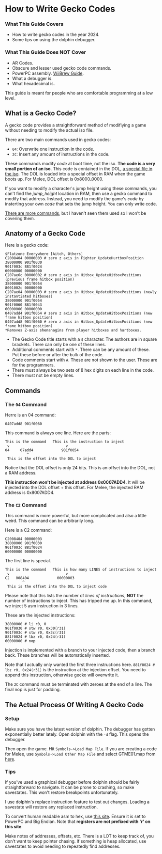 # How to Write Gecko Codes

### What This Guide Covers
- How to write gecko codes in the year 2024. 
- Some tips on using the dolphin debugger.

### What This Guide Does NOT Cover
- AR Codes.
- Obscure and lesser used gecko code commands.
- PowerPC assembly. [WiiBrew Guide](https://wiibrew.org/wiki/Assembler_Tutorial).
- What a debugger is.
- What hexadecimal is.

This guide is meant for people who are comfortable programming at a low level.

## What is a Gecko Code?
A gecko code provides a straightforward method of modifiying a game without needing to modify the actual iso file.

There are two main commands used in gecko codes:
- `04`: Overwrite one instruction in the code.
- `2C`: Insert any amount of instructions in the code.

These commands modify *code* at boot time, not the iso. **The code is a very small portion of an iso**.
This code is contained in the DOL, [a special file in the iso](https://wiibrew.org/wiki/DOL).
The DOL is loaded into a special offset in RAM when the game boots up.
For Melee, DOL offset is 0x8000_0000.

If you want to modify a character's jump height using these commands, you can't find the *jump_height* location in RAM, 
then use a gecko command to modify that address.
Instead, you need to modify the game's *code* by insterting your own *code* that sets the jump height.
You can only write code.

[There are more commands](https://web.archive.org/web/20191001120524/https://www.geckocodes.org/index.php?arsenal=1),
but I haven't seen them used so I won't be covering them.

## Anatomy of a Gecko Code

Here is a gecko code:
```
$Flatzone Everywhere [Aitch, Others]
C2008404 00000003 # zero z axis in Fighter_UpdateHurtboxPosition
38000000 901f0030
901f003c 881f0024
60000000 00000000
C207ae6c 00000002 # zero z axis in Hitbox_UpdateHitboxPositions (previous frame hitbox position)
38000000 901f0054
8001002c 00000000
C207ae04 00000003 # zero z axis in Hitbox_UpdateHitboxPositions (newly instantiated hitboxes)
38000000 901f0054
901f0060 881f0043
60000000 00000000
0407add4 901f0054 # zero z axis in Hitbox_UpdateHitboxPositions (new frame hitbox position)
0407add8 901f0060 # zero z axis in Hitbox_UpdateHitboxPositions (new frame hitbox position)
*Removes Z-axis shenanagins from player hitboxes and hurtboxes.
```

- The Gecko Code title starts with a `$` character. The authors are in square brackets. There can only be one of these lines.
- Additional comments start with `*`. There can be any amount of these. Put these before or after the bulk of the code.
- Code comments start with `#`. These are not shown to the user. These are for the programmers.
- There must always be two sets of 8 hex digits on each line in the code.
- There must not be empty lines.

## Commands

### The `04` Command
Herre is an 04 command:
```
0407add8 901f0060
```

This command is always one line. Here are the parts:
```
This is the command   This is the instruction to inject
 v                          v
04     07add4             901f0054
          ^
 This is the offset into the DOL to inject
```

Notice that the DOL offset is only 24 bits. 
This is an offset into the DOL, not a RAM address.

**This instruction won't be injected at address 0x0007ADD4**.
It will be injected into the DOL offset + this offset.
For Melee, the injected RAM address is 0x8007ADD4.

### The `C2` Command
This command is more powerful, but more complicated and also a little weird.
This command can be arbitrarily long.

Here is a C2 command:
```
C2008404 00000003
38000000 901f0030
901f003c 881f0024
60000000 00000000
```

The first line is special.
```
This is the command   This is how many LINES of instructions to inject
 v                          v
C2   008404             00000003
        ^
 This is the offset into the DOL to inject code
```
Please note that this lists the number of *lines of instructions*, **NOT** the number of instructions to inject.
This has tripped me up.
In this command, we inject 5 asm instruction in 3 lines.

These are the injected instructions:
```
38000000 # li r0, 0
901f0030 # stw r0, 0x30(r31)
901f003c # stw r0, 0x3c(r31)
881f0024 # lbz r0, 0x24(r31)
60000000 # nop
```

Injection is implemented with a branch to your injected code, then a branch back.
These branches will be automatically inserted.

Note that I actually only wanted the first three instructions here.
`881f0024 # lbz r0, 0x24(r31)` is the instruction at the injection offset.
You need to append this instruction, otherwise gecko will overwrite it.

The `2C` command must be terminated with zeroes at the end of a line.
The final nop is just for padding.

## The Actual Process Of Writing A Gecko Code
### Setup
Make sure you have the latest version of dolphin. 
The debugger has gotten exponentially better lately.
Open dolphin with the `-d` flag. This opens the debugger.

Then open the game. Hit `Symbols->Load Map File`.
If you are creating a code for Melee, use `Symbols->Load Other Map File` and select GTME01.map from [here](https://github.com/AlexanderHarrison/TrainingMode-More).

### Tips
If you've used a graphical debugger before dolphin should be fairly straightforward to navigate.
It can be prone to crashing, so make savestates.
This won't restore breakpoints unfortunately.

I use dolphin's replace instruction feature to test out changes.
Loading a savestate will restore any replaced instruction.

To convert human readable asm to hex, use [this site](https://disasm.pro/).
Ensure it is set to PowerPC and Big Endian.
Note that **registers are not prefixed with 'r' on this site**.

Make notes of addresses, offsets, etc.
There is a LOT to keep track of, you don't want to keep pointer chasing.
If something is heap allocated, use savestates to avoid needing to repeatedly find addresses.
